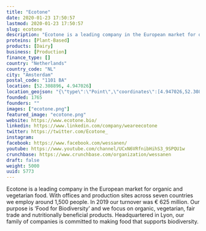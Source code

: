 ```yaml
---
title: "Ecotone"
date: 2020-01-23 17:50:57
lastmod: 2020-01-23 17:50:57
slug: ecotone
description: "Ecotone is a leading company in the European market for organic and vegetarian food. With  offices and production sites across seven countries we employ around 1,500 people. In 2019 our turnover was € 625 million. Our purpose is ‘Food for Biodiversity’ and we focus on organic, vegetarian, fair trade and nutritionally beneficial products. Headquartered in Lyon, our family of companies is committed to making food that supports biodiversity."
proteins: [Plant-Based]
products: [Dairy]
business: [Production]
finance_type: []
country: "Netherlands"
country_code: "NL"
city: "Amsterdam"
postal_code: "1101 BA"
location: [52.308896, 4.947026]
location_geojson: "{\"type\":\"Point\",\"coordinates\":[4.947026,52.308896]}"
founded: 1765
founders: ""
images: ["ecotone.png"]
featured_image: "ecotone.png"
website: https://www.ecotone.bio/
linkedin: https://www.linkedin.com/company/weareecotone
twitter: https://twitter.com/Ecotone_
instagram: 
facebook: https://www.facebook.com/wessanen/
youtube: https://www.youtube.com/channel/UCxN6VRfnibHihS3_9SPQU1w
crunchbase: https://www.crunchbase.com/organization/wessanen
draft: false
weight: 5000
uuid: 5773
---
```

Ecotone is a leading company in the European market for organic and vegetarian food. With  offices and production sites across seven countries we employ around 1,500 people. In 2019 our turnover was € 625 million. Our purpose is ‘Food for Biodiversity’ and we focus on organic, vegetarian, fair trade and nutritionally beneficial products. Headquartered in Lyon, our family of companies is committed to making food that supports biodiversity.
